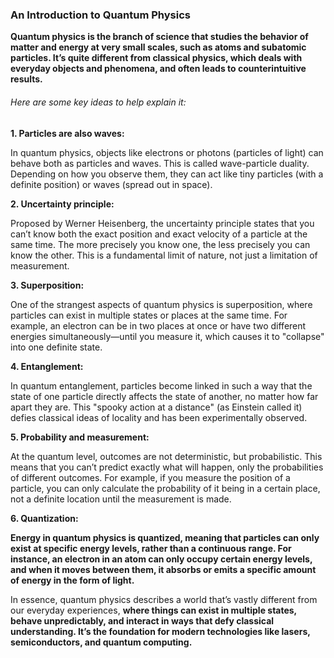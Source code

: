 ### An Introduction to Quantum Physics

**Quantum physics is the branch of science that studies the behavior of matter and energy at very small scales, such as atoms and subatomic particles. It’s quite different from classical physics, which deals with everyday objects and phenomena, and often leads to counterintuitive results.**

###### Here are some key ideas to help explain it:
**1. Particles are also waves:**

In quantum physics, objects like electrons or photons (particles of light) can behave both as particles and waves. This is called wave-particle duality. Depending on how you observe them, they can act like tiny particles (with a definite position) or waves (spread out in space).

**2. Uncertainty principle:**

Proposed by Werner Heisenberg, the uncertainty principle states that you can’t know both the exact position and exact velocity of a particle at the same time. The more precisely you know one, the less precisely you can know the other. This is a fundamental limit of nature, not just a limitation of measurement.

**3. Superposition:**

One of the strangest aspects of quantum physics is superposition, where particles can exist in multiple states or places at the same time. For example, an electron can be in two places at once or have two different energies simultaneously—until you measure it, which causes it to "collapse" into one definite state.

**4. Entanglement:**

In quantum entanglement, particles become linked in such a way that the state of one particle directly affects the state of another, no matter how far apart they are. This "spooky action at a distance" (as Einstein called it) defies classical ideas of locality and has been experimentally observed.

**5. Probability and measurement:**

At the quantum level, outcomes are not deterministic, but probabilistic. This means that you can’t predict exactly what will happen, only the probabilities of different outcomes. For example, if you measure the position of a particle, you can only calculate the probability of it being in a certain place, not a definite location until the measurement is made.

**6. Quantization:**

**Energy in quantum physics is quantized, meaning that particles can only exist at specific energy levels, rather than a continuous range. For instance, an electron in an atom can only occupy certain energy levels, and when it moves between them, it absorbs or emits a specific amount of energy in the form of light.**

In essence, quantum physics describes a world that’s vastly different from our everyday experiences, **where things can exist in multiple states, behave unpredictably, and interact in ways that defy classical understanding. It’s the foundation for modern technologies like lasers, semiconductors, and quantum computing.**
